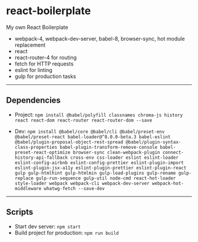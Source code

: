 # react-boilerplate

My own React Boilerplate

- webpack-4, webpack-dev-server, babel-8, browser-sync, hot module replacement
- react
- react-router-4 for routing
- fetch for HTTP requests
- eslint for linting
- gulp for production tasks

---------------

## Dependencies

- Project:
```npm install @babel/polyfill classnames chroma-js history react react-dom react-router react-router-dom --save```

- Dev:
```npm install @babel/core @babel/cli @babel/preset-env @babel/preset-react babel-loader@^8.0.0-beta.3 babel-eslint @babel/plugin-proposal-object-rest-spread @babel/plugin-syntax-class-properties babel-plugin-transform-remove-console babel-preset-react-optimize browser-sync clean-webpack-plugin connect-history-api-fallback cross-env css-loader eslint eslint-loader eslint-config-airbnb eslint-config-prettier eslint-plugin-import eslint-plugin-jsx-a11y eslint-plugin-prettier eslint-plugin-react gulp gulp-htmlhint gulp-htmlmin gulp-load-plugins gulp-rename gulp-replace gulp-run-sequence gulp-util node-cmd react-hot-loader style-loader webpack webpack-cli webpack-dev-server webpack-hot-middleware whatwg-fetch --save-dev```

---------------

## Scripts

- Start dev server: `npm start`
- Build project for production: `npm run build`
